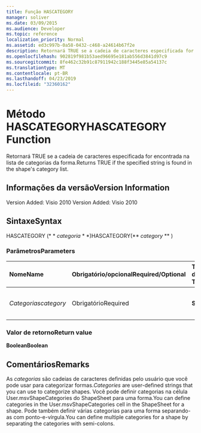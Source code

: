 ```yaml
---
title: Função HASCATEGORY
manager: soliver
ms.date: 03/09/2015
ms.audience: Developer
ms.topic: reference
localization_priority: Normal
ms.assetid: ed3c997b-0a58-0432-c468-a24614b67f2e
description: Retornará TRUE se a cadeia de caracteres especificada for encontrada na lista de categorias da forma.
ms.openlocfilehash: 902819f981b53aed96695e181ab556d3841d97c9
ms.sourcegitcommit: 8fe462c32b91c87911942c188f3445e85a54137c
ms.translationtype: MT
ms.contentlocale: pt-BR
ms.lasthandoff: 04/23/2019
ms.locfileid: "32360162"
---
```

# <a name="hascategory-function"></a><span data-ttu-id="4738e-103">Método HASCATEGORY</span><span class="sxs-lookup"><span data-stu-id="4738e-103">HASCATEGORY Function</span></span>

<span data-ttu-id="4738e-104">Retornará TRUE se a cadeia de caracteres especificada for encontrada na lista de categorias da forma.</span><span class="sxs-lookup"><span data-stu-id="4738e-104">Returns TRUE if the specified string is found in the shape's category list.</span></span>
  
## <a name="version-information"></a><span data-ttu-id="4738e-105">Informações da versão</span><span class="sxs-lookup"><span data-stu-id="4738e-105">Version Information</span></span>

<span data-ttu-id="4738e-106">Version Added: Visio 2010
</span><span class="sxs-lookup"><span data-stu-id="4738e-106">Version Added: Visio 2010</span></span> 
  
## <a name="syntax"></a><span data-ttu-id="4738e-107">Sintaxe</span><span class="sxs-lookup"><span data-stu-id="4738e-107">Syntax</span></span>

<span data-ttu-id="4738e-108">HASCATEGORY (\* \* *categoria* \* \*)</span><span class="sxs-lookup"><span data-stu-id="4738e-108">HASCATEGORY(\*\* *category* \*\* )</span></span> 
  
### <a name="parameters"></a><span data-ttu-id="4738e-109">Parâmetros</span><span class="sxs-lookup"><span data-stu-id="4738e-109">Parameters</span></span>

|<span data-ttu-id="4738e-110">**Nome**</span><span class="sxs-lookup"><span data-stu-id="4738e-110">**Name**</span></span>|<span data-ttu-id="4738e-111">**Obrigatório/opcional**</span><span class="sxs-lookup"><span data-stu-id="4738e-111">**Required/Optional**</span></span>|<span data-ttu-id="4738e-112">**Tipo de dados**</span><span class="sxs-lookup"><span data-stu-id="4738e-112">**Data Type**</span></span>|<span data-ttu-id="4738e-113">**Descrição**</span><span class="sxs-lookup"><span data-stu-id="4738e-113">**Description**</span></span>|
|:-----|:-----|:-----|:-----|
| <span data-ttu-id="4738e-114">_Categorias_</span><span class="sxs-lookup"><span data-stu-id="4738e-114">_category_</span></span> <br/> |<span data-ttu-id="4738e-115">Obrigatório</span><span class="sxs-lookup"><span data-stu-id="4738e-115">Required</span></span>  <br/> |<span data-ttu-id="4738e-116">**String**</span><span class="sxs-lookup"><span data-stu-id="4738e-116">**String**</span></span> <br/> |<span data-ttu-id="4738e-117">A categoria a ser procurada.</span><span class="sxs-lookup"><span data-stu-id="4738e-117">The category to search for.</span></span>  <br/> |
   
### <a name="return-value"></a><span data-ttu-id="4738e-118">Valor de retorno</span><span class="sxs-lookup"><span data-stu-id="4738e-118">Return value</span></span>

 <span data-ttu-id="4738e-119">**Boolean**</span><span class="sxs-lookup"><span data-stu-id="4738e-119">**Boolean**</span></span>
  
## <a name="remarks"></a><span data-ttu-id="4738e-120">Comentários</span><span class="sxs-lookup"><span data-stu-id="4738e-120">Remarks</span></span>

 <span data-ttu-id="4738e-121">As *categorias* são cadeias de caracteres definidas pelo usuário que você pode usar para categorizar formas.</span><span class="sxs-lookup"><span data-stu-id="4738e-121">*Categories*  are user-defined strings that you can use to categorize shapes.</span></span> <span data-ttu-id="4738e-122">Você pode definir categorias na célula User.msvShapeCategories do ShapeSheet para uma forma.</span><span class="sxs-lookup"><span data-stu-id="4738e-122">You can define categories in the User.msvShapeCategories cell in the ShapeSheet for a shape.</span></span> <span data-ttu-id="4738e-123">Pode também definir várias categorias para uma forma separando-as com ponto-e-vírgula.</span><span class="sxs-lookup"><span data-stu-id="4738e-123">You can define multiple categories for a shape by separating the categories with semi-colons.</span></span> 
  

